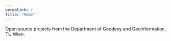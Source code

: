 ```yaml
---
permalink: /
title: "Home"
---
```


Open source projects from the Department of Geodesy and Geoinformation, TU Wien.

